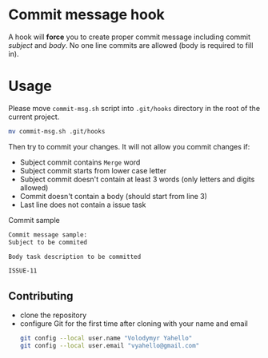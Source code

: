 # Commit message hook
A hook will **force** you to create proper commit message including commit _subject_ and _body_. No one line commits are allowed (body is required to fill in).

# Usage
Please move `commit-msg.sh` script into `.git/hooks` directory in the root of the current project.
```bash
mv commit-msg.sh .git/hooks
```

Then try to commit your changes. It will not allow you commit changes if:
  - Subject commit contains `Merge` word
  - Subject commit starts from lower case letter
  - Subject commit doesn't contain at least 3 words (only letters and digits allowed)
  - Commit doesn't contain a body (should start from line 3)
  - Last line does not contain a issue task

Commit sample

```bash
Commit message sample:
Subject to be commited

Body task description to be committed

ISSUE-11
```

## Contributing

- clone the repository
- configure Git for the first time after cloning with your name and email
  ```bash
  git config --local user.name "Volodymyr Yahello"
  git config --local user.email "vyahello@gmail.com"
  ```
